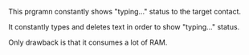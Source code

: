 This prgramn constantly shows "typing..." status to the target contact.

It constantly types and deletes text in order to show "typing..." status. 

Only drawback is that it consumes a lot of RAM.
